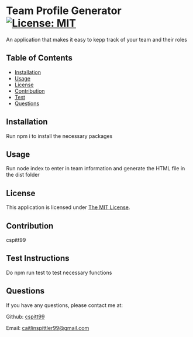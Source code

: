 # Team Profile Generator [![License: MIT](https://img.shields.io/badge/License-MIT-yellow.svg)](https://opensource.org/licenses/MIT)

An application that makes it easy to kepp track of your team and their roles

## Table of Contents
- [Installation](#Installation)
- [Usage](#Usage)
- [License](#License)
- [Contribution](#Contribution)
- [Test](#Test)
- [Questions](#Questions)


## Installation
  Run npm i to install the necessary packages

## Usage
  Run node index to enter in team information and generate the HTML file in the dist folder

## License
  This application is licensed under [The MIT License](https://opensource.org/licenses/MIT).

## Contribution
  cspitt99

## Test Instructions
  Do npm run test to test necessary functions

## Questions
  If you have any questions, please contact me at:

  Github: [cspitt99](https://github.com/cspitt99)

  Email: [caitlinspittler99@gmail.com](mailto:caitlinspittler99@gmail.com)